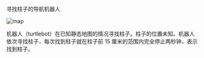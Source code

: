 

寻找柱子的导航机器人

![map](https://github.com/user-attachments/assets/4548cdfa-fbea-47af-87e7-cf186edc299e)



机器人（turtlebot）在已知静态地图的情况寻找柱子。柱子的位置未知。机器人依次寻找柱子，每次找到柱子就在柱子前 15 厘米的范围内完全停止两秒钟，表示找到柱子。

